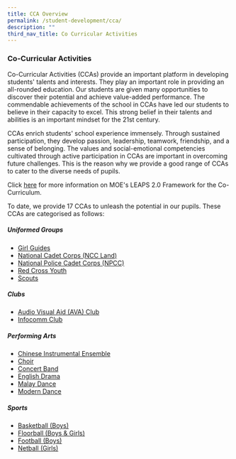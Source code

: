```yaml
---
title: CCA Overview
permalink: /student-development/cca/
description: ""
third_nav_title: Co Curricular Activities
---
```

### Co-Curricular Activities

Co-Curricular Activities (CCAs) provide an important platform in developing students' talents and interests. They play an important role in providing an all-rounded education. Our students are given many opportunities to discover their potential and achieve value-added performance. The commendable achievements of the school in CCAs have led our students to believe in their capacity to excel. This strong belief in their talents and abilities is an important mindset for the 21st century.

CCAs enrich students' school experience immensely. Through sustained participation, they develop passion, leadership, teamwork, friendship, and a sense of belonging. The values and social-emotional competencies cultivated through active participation in CCAs are important in overcoming future challenges. This is the reason why we provide a good range of CCAs to cater to the diverse needs of pupils.

Click [here](https://serangoonsec-moe-edu-sg-admin.cwp.sg/qql/slot/u179/Parents%20&%20Students/LEAPS%202.0/LEAPS_2.0_Public_Version.pdf) for more information on MOE's LEAPS 2.0 Framework for the Co-Curriculum.

To date, we provide 17 CCAs to unleash the potential in our pupils. These CCAs are categorised as follows:

##### Uniformed Groups

- [Girl Guides](https://www.serangoonsec.moe.edu.sg/student-development/Co-Curricular-Activities/girl-guides/)
- [National Cadet Corps (NCC Land)](https://www.serangoonsec.moe.edu.sg/student-development/Co-Curricular-Activities/ncc-land/)
- [National Police Cadet Corps (NPCC)](https://www.serangoonsec.moe.edu.sg/student-development/Co-Curricular-Activities/npcc/)
- [Red Cross Youth](https://www.serangoonsec.moe.edu.sg/student-development/Co-Curricular-Activities/rcy/)
- [Scouts](https://www.serangoonsec.moe.edu.sg/student-development/Co-Curricular-Activities/scouts/)

##### Clubs

- [Audio Visual Aid (AVA) Club](https://www.serangoonsec.moe.edu.sg/student-development/Co-Curricular-Activities/avap-club/)
- [Infocomm Club](https://www.serangoonsec.moe.edu.sg/student-development/Co-Curricular-Activities/ict-club/)

##### Performing Arts

- [Chinese Instrumental Ensemble](https://www.serangoonsec.moe.edu.sg/student-development/Co-Curricular-Activities/chinese-ensemble/)
- [Choir](https://www.serangoonsec.moe.edu.sg/student-development/Co-Curricular-Activities/choir/)
- [Concert Band](https://www.serangoonsec.moe.edu.sg/student-development/Co-Curricular-Activities/concert-band/)
- [English Drama](https://www.serangoonsec.moe.edu.sg/student-development/Co-Curricular-Activities/english-drama/)
- [Malay Dance](https://www.serangoonsec.moe.edu.sg/student-development/Co-Curricular-Activities/malay-dance/)
- [Modern Dance](https://serangoonsec-moe-edu-sg-admin.cwp.sg/student-development/co-curricular-activities/performing-arts/modern-dance)

##### Sports

- [Basketball (Boys)](https://serangoonsec.moe.edu.sg/student-development/co-curricular-activities/sports/basketball-boys)
- [Floorball (Boys & Girls)](https://serangoonsec-moe-edu-sg-admin.cwp.sg/student-development/co-curricular-activities/sports/floorball-boys-n-girls)
- [Football (Boys)](https://serangoonsec.moe.edu.sg/student-development/co-curricular-activities/sports/football-boys)
- [Netball (Girls)](https://serangoonsec-moe-edu-sg-admin.cwp.sg/student-development/co-curricular-activities/sports/netball-girls)